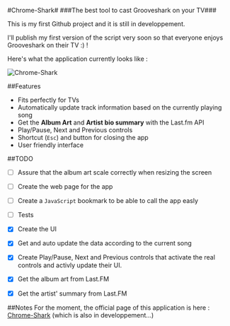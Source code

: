 #Chrome-Shark#
###The best tool to cast Grooveshark on your TV###

This is my first Github project and it is still in developpement. 

I'll publish my first version of the script very soon so that everyone enjoys Grooveshark on their TV :) !

Here's what the application currently looks like : 

![Chrome-Shark](http://i.imgur.com/31bVo4X.jpg)

##Features

- Fits perfectly for TVs
- Automatically update track information based on the currently playing song
- Get the **Album Art** and **Artist bio summary** with the Last.fm API
- Play/Pause, Next and Previous controls
- Shortcut (`Esc`) and button for closing the app
- User friendly interface

##TODO
- [ ] Assure that the album art scale correctly when resizing the screen
- [ ] Create the web page for the app
- [ ] Create a `JavaScript` bookmark to be able to call the app easly
- [ ] Tests
- [x] Create the UI
- [x] Get and auto update the data according to the current song
- [x] Create Play/Pause, Next and Previous controls that activate the real controls and activly update their UI.
- [x] Get the album art from Last.FM
- [x] Get the artist' summary from Last.FM


##Notes
For the moment, the official page of this application is here : [Chrome-Shark](http://tareck117.github.io/chrome-shark) (which is also in developpement...)
